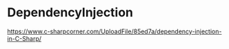 # DependencyInjection
https://www.c-sharpcorner.com/UploadFile/85ed7a/dependency-injection-in-C-Sharp/
